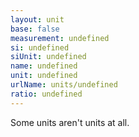 ```yaml
---
layout: unit
base: false
measurement: undefined
si: undefined
siUnit: undefined
name: undefined
unit: undefined
urlName: units/undefined
ratio: undefined
---
```


Some units aren't units at all.